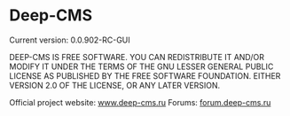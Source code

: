 Deep-CMS
========

Current version: 0.0.902-RC-GUI

DEEP-CMS IS FREE SOFTWARE. YOU CAN REDISTRIBUTE IT AND/OR MODIFY IT UNDER
THE TERMS OF THE GNU LESSER GENERAL PUBLIC LICENSE AS PUBLISHED BY THE FREE
SOFTWARE FOUNDATION. EITHER VERSION 2.0 OF THE LICENSE, OR ANY LATER VERSION.

Official project website: <a href="http://www.deep-cms.ru/">www.deep-cms.ru</a>
Forums: <a href="http://forum.deep-cms.ru/">forum.deep-cms.ru</a>


